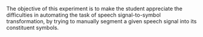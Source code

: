 The objective of this experiment is to make the student appreciate the difficulties in automating the task of speech signal-to-symbol transformation, by trying to manually segment a given speech signal into its constituent symbols. 
